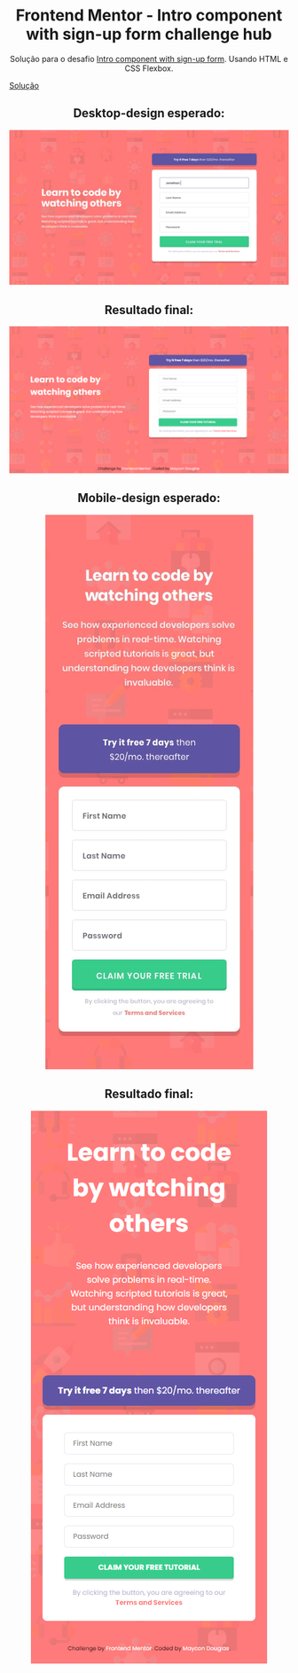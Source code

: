 <h1 align="center"> Frontend Mentor - Intro component with sign-up form challenge hub </h1>
  
<p align="center"> Solução para o desafio <a href="https://www.frontendmentor.io/challenges/intro-component-with-signup-form-5cf91bd49edda32581d28fd1">Intro component with sign-up form</a>. Usando HTML e CSS Flexbox.</p>

<a href="https://hopeful-lamarr-6a78ba.netlify.app/">Solução</a>


<h2 align="center">Desktop-design esperado: </h2>
<img src="design/desktop-design.jpg">
<h2 align="center">Resultado final:</h2>
<img src="images/desktop-design.png">



<h2 align="center">Mobile-design esperado: </h2>
<div align="center"><img src="design/mobile-design.jpg"></div>


<h2 align="center">Resultado final:</h2>
<div align="center"><img src="images/mobile-design.png"></div>
